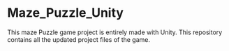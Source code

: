 # Maze_Puzzle_Unity

This maze Puzzle game project is entirely made with Unity. This repository contains all the updated project files of the game.

